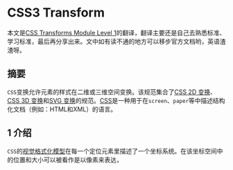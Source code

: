 CSS3 Transform
========

本文是[CSS Transforms Module Level 1](http://www.w3.org/TR/css-transforms-1/)的翻译，翻译主要还是自己去熟悉标准、学习标准，最后再分享出来。文中如有读不通的地方可以移步官方文档哟，英语渣渣呀。

## 摘要

`CSS`变换允许元素的样式在二维或三维空间变换。该规范集合了[CSS 2D 变换](http://www.w3.org/TR/css3-2d-transforms/)、[CSS 3D 变换](http://www.w3.org/TR/css3-3d-transforms/)和[SVG 变换](http://www.w3.org/TR/2009/WD-SVG-Transforms-20090320/)的规范。[CSS](http://www.w3.org/TR/CSS/)是一种用于在`screen`、`paper`等中描述结构化文档（例如：HTML和XML）的语言。

## 1 介绍

`CSS`的[视觉格式化模型](http://www.w3.org/TR/REC-CSS2/visuren.html)在每一个定位元素里描述了一个坐标系统。在该坐标空间中的位置和大小可以被看作是以像素来表达，